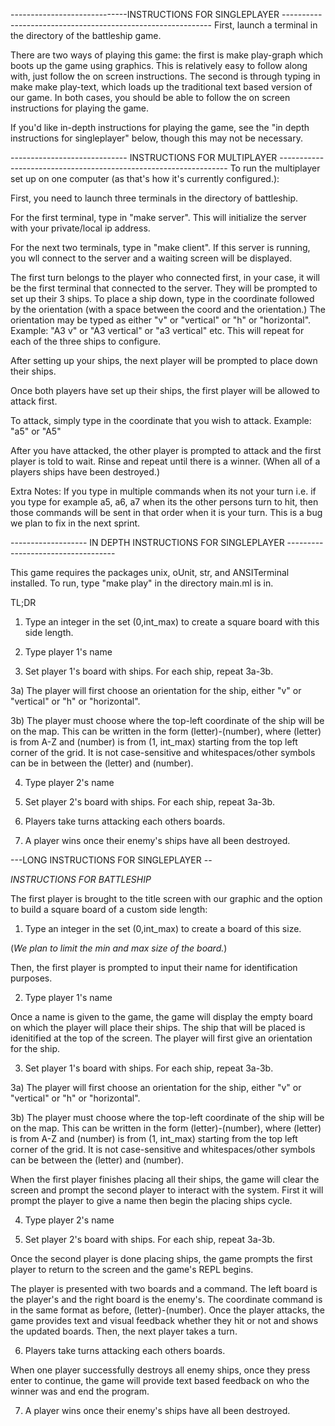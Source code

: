 -----------------------------INSTRUCTIONS FOR SINGLEPLAYER ------------------------------------------------------------
First, launch a terminal in the directory of the battleship game.

There are two ways of playing this game: the first is make play-graph which boots up the game using graphics. This is relatively easy to follow along with, just follow the on screen instructions. The second is through typing in make make play-text, which loads up the traditional text based version of our game. In both cases, you should be able to follow the on screen instructions for playing the game.

If you'd like in-depth instructions for playing the game, see the "in depth instructions for singleplayer" below, though this may not be necessary.




----------------------------- INSTRUCTIONS FOR MULTIPLAYER -----------------------------------------------------------------
To run the multiplayer set up on one computer (as that's how it's currently configured.):

First, you need to launch three terminals in the directory of battleship.

For the first terminal, type in "make server". This will initialize the server with your private/local ip address. 

For the next two terminals, type in "make client". If this server is running, you wll connect to the server and a waiting screen will be displayed.

The first turn belongs to the player who connected first, in your case, it will be the first terminal that connected to the server.
They will be prompted to set up their 3 ships. To place a ship down, type in the coordinate followed by the orientation (with a space between the coord and the orientation.) The orientation may be typed as either "v" or "vertical" or "h" or "horizontal". 
Example: "A3 v" or "A3 vertical" or "a3 vertical" etc. This will repeat for each of the three ships to configure.

After setting up your ships, the next player will be prompted to place down their ships.

Once both players have set up their ships, the first player will be allowed to attack first. 

To attack, simply type in the coordinate that you wish to attack.
 Example: "a5" or "A5" 

After you have attacked, the other player is prompted to attack and the first player is told to wait.
Rinse and repeat until there is a winner. (When all of a players ships have been destroyed.)


Extra Notes: 
If you type in multiple commands when its not your turn i.e. if you type for example a5, a6, a7 when its the other persons turn to hit,
then those commands will be sent in that order when it is your turn. This is a bug we plan to fix in the next sprint.



------------------- IN DEPTH INSTRUCTIONS FOR SINGLEPLAYER -----------------------------------

This game requires the packages unix, oUnit, str, and ANSITerminal installed.
To run, type "make play" in the directory main.ml is in.

TL;DR

1) Type an integer in the set (0,int_max) to create a square board with this side length.

2) Type player 1's name

3) Set player 1's board with ships. For each ship, repeat 3a-3b.

3a) The player will first choose an orientation for the ship, either "v" or "vertical" or "h" or "horizontal".

3b) The player must choose where the top-left coordinate of the ship will be on the map. This can be written in the form (letter)-(number), where (letter) is from A-Z and (number) is from (1, int_max) starting from the top left corner of the grid. It is not case-sensitive and whitespaces/other symbols can be in between the (letter) and (number).

4) Type player 2's name

5) Set player 2's board with ships. For each ship, repeat 3a-3b.

6) Players take turns attacking each others boards.

7) A player wins once their enemy's ships have all been destroyed.

---LONG INSTRUCTIONS FOR SINGLEPLAYER --

*INSTRUCTIONS FOR BATTLESHIP*

The first player is brought to the title screen with our graphic and the option to build a square board of a custom side length:

1) Type an integer in the set (0,int_max) to create a board of this size.

(*We plan to limit the min and max size of the board.*)

Then, the first player is prompted to input their name for identification purposes.

2) Type player 1's name

Once a name is given to the game, the game will display the empty board on which the player will place their ships. The ship that will be placed is idenitified at the top of the screen. The player will first give an orientation for the ship.

3) Set player 1's board with ships. For each ship, repeat 3a-3b.

3a) The player will first choose an orientation for the ship, either "v" or "vertical" or "h" or "horizontal".

3b) The player must choose where the top-left coordinate of the ship will be on the map. This can be written in the form (letter)-(number), where (letter) is from A-Z and (number) is from (1, int_max) starting from the top left corner of the grid. It is not case-sensitive and whitespaces/other symbols can be between the (letter) and (number).

When the first player finishes placing all their ships, the game will clear the screen and prompt the second player to interact with the system. First it will prompt the player to give a name then begin the placing ships cycle.

4) Type player 2's name

5) Set player 2's board with ships. For each ship, repeat 3a-3b.

Once the second player is done placing ships, the game prompts the first player to return to the screen and the game's REPL begins.


The player is presented with two boards and a command. The left board is the player's and the right board is the enemy's. The coordinate command is in the same format as before, (letter)-(number). Once the player attacks, the game provides text and visual feedback whether they hit or not and shows the updated boards. Then, the next player takes a turn.

6) Players take turns attacking each others boards.

When one player successfully destroys all enemy ships, once they press enter to continue, the game will provide text based feedback on who the winner was and end the program. 

7) A player wins once their enemy's ships have all been destroyed.


